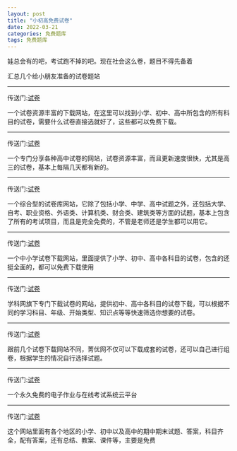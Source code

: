 ```yaml
---
layout: post
title: "小初高免费试卷"
date: 2022-03-21
categories: 免费题库
tags: 免费题库
---   
```




娃总会有的吧，考试跑不掉的吧。现在社会这么卷，题目不得先备着

汇总几个给小朋友准备的试卷题站

---

传送门:[试卷](https://shijuan1.com)

一个试卷资源丰富的下载网站，在这里可以找到小学、初中、高中所包含的所有科目的试卷，需要什么试卷直接选就好了，这些都可以免费下载。

---

传送门:[试卷](http://sj.smez.net/)

一个专门分享各种高中试卷的网站，试卷资源丰富，而且更新速度很快，尤其是高三的试卷，基本上每隔几天都有新的。

---

传送门:[试卷](https://examcoo.com/index/ku)

一个综合型的试卷库网站，它除了包括小学、中学、高中试题之外，还包括大学、自考、职业资格、外语类、计算机类、财会类、建筑类等方面的试题，基本上包含了所有的考试项目，而且是完全免费的，不管是老师还是学生都可以用它。

---

传送门:[试卷](https://shijuan.zww.cn)

一个中小学试卷下载网站，里面提供了小学、初中、高中各科目的试卷，包含的还挺全面的，都可以免费下载使用

---

传送门:[试卷](https://sj.zxxk.com)

学科网旗下专门下载试卷的网站，提供初中、高中各科目的试卷下载，可以根据不同的学习科目、年级、开始类型、知识点等等快速筛选你想要的试卷。

---

传送门:[试卷](https://www.jyeoo.com/)

跟前几个试卷下载网站不同，菁优网不仅可以下载成套的试卷，还可以自己进行组卷，根据学生的情况自行选择试题。

---


传送门:[试卷](https://www.examcoo.com/index/ku)

一个永久免费的电子作业与在线考试系统云平台

---

传送门:[试卷](https://m.5ykj.com)

这个网站里面有各个地区的小学、初中以及高中的期中期末试题、答案，科目齐全，配有答案，还有总结、教案、课件等，主要是免费

    
    
